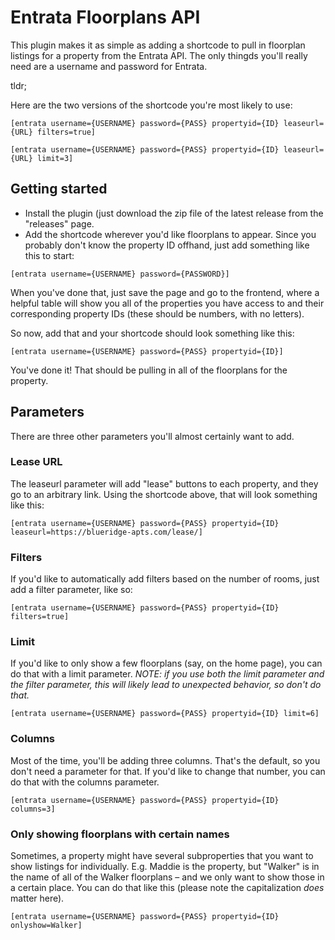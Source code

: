# Entrata Floorplans API

This plugin makes it as simple as adding a shortcode to pull in floorplan listings for a property from the Entrata API. The only thingds you'll really need are a username and password for Entrata.

tldr;

Here are the two versions of the shortcode you're most likely to use:

```
[entrata username={USERNAME} password={PASS} propertyid={ID} leaseurl={URL} filters=true]
```

```
[entrata username={USERNAME} password={PASS} propertyid={ID} leaseurl={URL} limit=3]
```

## Getting started

* Install the plugin (just download the zip file of the latest release from the "releases" page.
* Add the shortcode wherever you'd like floorplans to appear. Since you probably don't know the property ID offhand, just add something like this to start:

```
[entrata username={USERNAME} password={PASSWORD}]
```

When you've done that, just save the page and go to the frontend, where a helpful table will show you all of the properties you have access to and their corresponding property IDs (these should be numbers, with no letters).

So now, add that and your shortcode should look something like this:

```
[entrata username={USERNAME} password={PASS} propertyid={ID}]
```

You've done it! That should be pulling in all of the floorplans for the property.

## Parameters

There are three other parameters you'll almost certainly want to add.

### Lease URL

The leaseurl parameter will add "lease" buttons to each property, and they go to an arbitrary link. Using the shortcode above, that will look something like this:

```
[entrata username={USERNAME} password={PASS} propertyid={ID} leaseurl=https://blueridge-apts.com/lease/]
```

### Filters

If you'd like to automatically add filters based on the number of rooms, just add a filter parameter, like so:

```
[entrata username={USERNAME} password={PASS} propertyid={ID} filters=true]
```

### Limit

If you'd like to only show a few floorplans (say, on the home page), you can do that with a limit parameter. *NOTE: if you use both the limit parameter and the filter parameter, this will likely lead to unexpected behavior, so don't do that.*

```
[entrata username={USERNAME} password={PASS} propertyid={ID} limit=6]
```

### Columns

Most of the time, you'll be adding three columns. That's the default, so you don't need a parameter for that. If you'd like to change that number, you can do that with the columns parameter.

```
[entrata username={USERNAME} password={PASS} propertyid={ID} columns=3]
```

### Only showing floorplans with certain names

Sometimes, a property might have several subproperties that you want to show listings for individually. E.g. Maddie is the property, but "Walker" is in the name of all of the Walker floorplans – and we only want to show those in a certain place. You can do that like this (please note the capitalization *does* matter here).

```
[entrata username={USERNAME} password={PASS} propertyid={ID} onlyshow=Walker]
```
